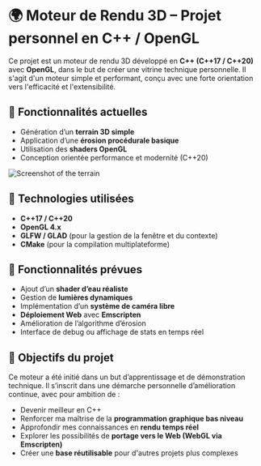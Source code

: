 # 🌍 Moteur de Rendu 3D – Projet personnel en C++ / OpenGL

Ce projet est un moteur de rendu 3D développé en **C++ (C++17 / C++20)** avec **OpenGL**, dans le but de créer une vitrine technique personnelle. Il s'agit d'un moteur simple et performant, conçu avec une forte orientation vers l'efficacité et l'extensibilité.

## 🚀 Fonctionnalités actuelles

- Génération d’un **terrain 3D simple**
- Application d’une **érosion procédurale basique**
- Utilisation des **shaders OpenGL**
- Conception orientée performance et modernité (C++20)

![Screenshot of the terrain](https://cdn.discordapp.com/attachments/1383001553144643704/1383001617560895529/image.png?ex=684d3420&is=684be2a0&hm=76ee18779c1c45957aaa1da135ef8b65e922735de95a336099250804e81c3400&)

## 🔧 Technologies utilisées

- **C++17 / C++20**
- **OpenGL 4.x**
- **GLFW / GLAD** (pour la gestion de la fenêtre et du contexte)
- **CMake** (pour la compilation multiplateforme)

## 🌊 Fonctionnalités prévues

- Ajout d’un **shader d’eau réaliste**
- Gestion de **lumières dynamiques**
- Implémentation d’un **système de caméra libre**
- **Déploiement Web** avec **Emscripten**
- Amélioration de l’algorithme d’érosion
- Interface de debug ou affichage de stats en temps réel

## 🎯 Objectifs du projet

Ce moteur a été initié dans un but d’apprentissage et de démonstration technique. Il s’inscrit dans une démarche personnelle d’amélioration continue, avec pour ambition de :

- Devenir meilleur en C++
- Renforcer ma maîtrise de la **programmation graphique bas niveau**
- Approfondir mes connaissances en **rendu temps réel**
- Explorer les possibilités de **portage vers le Web (WebGL via Emscripten)**
- Créer une **base réutilisable** pour d'autres projets plus complexes
